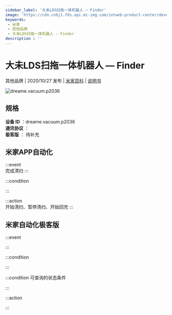 ```yaml
---
sidebar_label: '大未LDS扫拖一体机器人 — Finder'
image: 'https://cdn.cnbj1.fds.api.mi-img.com/iotweb-product-center/developer_15997915709249K6pXFYs.png?GalaxyAccessKeyId=AKVGLQWBOVIRQ3XLEW&Expires=9223372036854775807&Signature=wUs+ZAZNBOPjMRPnvFE3ljJ0BMM='
keywords: 
 - 米家
 - 其他品牌
 - 大未LDS扫拖一体机器人 — Finder
description : ''
---
```

# 大未LDS扫拖一体机器人 — Finder

其他品牌 | 2020/10/27 发布 | [米家百科](https://home.mi.com/webapp/content/baike/product/index.html?model=dreame.vacuum.p2036) | [说明书](https://home.mi.com/views/introduction.html?model=dreame.vacuum.p2036&region=cn)

![dreame.vacuum.p2036](https://cdn.cnbj1.fds.api.mi-img.com/iotweb-product-center/developer_15997915709249K6pXFYs.png?GalaxyAccessKeyId=AKVGLQWBOVIRQ3XLEW&Expires=9223372036854775807&Signature=wUs+ZAZNBOPjMRPnvFE3ljJ0BMM=)

## 规格  
> 
**设备 ID** ：dreame.vacuum.p2036  
**通讯协议** ：  
**极客版**  ： 待补充 


## 米家APP自动化  

:::event  
完成清扫
:::

:::condition  

:::

:::action   
开始清扫、暂停清扫、开始回充
:::

## 米家自动化极客版  

:::event  

:::

:::condition  

:::

:::condition 可查询的状态条件  

:::

:::action  

:::

        
